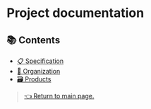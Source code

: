 # Project documentation

## 📚 Contents

- [📋 Specification](./specs.md)
- [📅 Organization](./organization.md)
- [🗃 Products](./products.md)

> [👈 Return to main page.](../../README.md)
